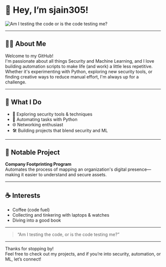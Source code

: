 # 👋 Hey, I’m sjain305!

![Am I testing the code or is the code testing me?](image1)

---

## 👨‍💻 About Me

Welcome to my GitHub!  
I'm passionate about all things Security and Machine Learning, and I love building automation scripts to make life (and work) a little less repetitive. Whether it's experimenting with Python, exploring new security tools, or finding creative ways to reduce manual effort, I'm always up for a challenge.

---

## 🚀 What I Do

- 🔐 Exploring security tools & techniques
- 🤖 Automating tasks with Python
- 🌐 Networking enthusiast
- 🛠️ Building projects that blend security and ML

---

## 🌟 Notable Project

**Company Footprinting Program**  
Automates the process of mapping an organization's digital presence—making it easier to understand and secure assets.

---

## ☕ Interests

- Coffee (code fuel)
- Collecting and tinkering with laptops & watches
- Diving into a good book

---

> “Am I testing the code, or is the code testing me?”

---

Thanks for stopping by!  
Feel free to check out my projects, and if you’re into security, automation, or ML, let’s connect!
